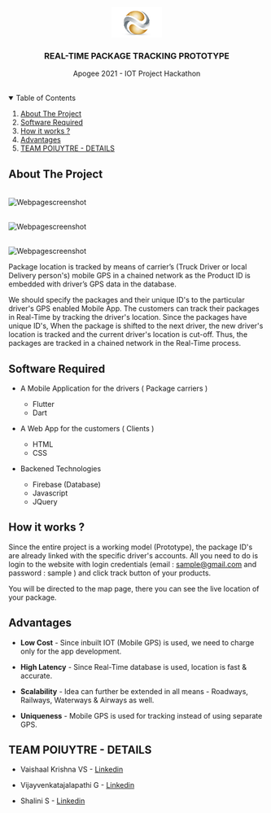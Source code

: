 <!-- PROJECT LOGO -->
<br />
<p align="center">
  <a>
    <img src="assets/images/logo.png" alt="Logo" width="100" height="60">
  </a>

  <h3 align="center">REAL-TIME PACKAGE TRACKING PROTOTYPE</h3>

  <p align="center">
    Apogee 2021 - IOT Project Hackathon
    <br /><br />
    
    
</p>



<!-- TABLE OF CONTENTS -->
<details open="open">
  <summary>Table of Contents</summary>
  <ol>
    <li>
      <a href="#about-the-project">About The Project</a>
    </li>
    <li><a href="#software required">Software Required</a></li>
    <li><a href="#How it works ?">How it works ?</a></li>
    <li><a href="#Advantages">Advantages</a></li>
    <li><a href="#TEAM POIUYTRE - DETAILS">TEAM POIUYTRE - DETAILS</a></li>
  </ol>
</details>



<!-- ABOUT THE PROJECT -->
## About The Project
<a><br />
<img src="https://github.com/shalini-saravanan/livetracking/blob/main/assets/images/Screenshot1.png" alt="Webpagescreenshot">
</a>

<a><br />
<img src="https://github.com/shalini-saravanan/livetracking/blob/main/assets/images/Screenshot2.png" alt="Webpagescreenshot">
</a>

<a><br />
<img src="https://github.com/shalini-saravanan/livetracking/blob/main/assets/images/Screenshot3.png" alt="Webpagescreenshot">
</a>
 
 
   Package location is tracked by means of carrier’s (Truck Driver or local Delivery person's) mobile GPS in a chained network as the Product ID  is embedded with driver’s GPS data in the database.

We should specify the packages and their unique ID's to the particular driver's GPS enabled Mobile App. The customers can track their packages in Real-Time by tracking the driver's location. Since the packages have unique ID's, When the package is shifted to the next driver, the new driver's location is tracked and the current driver's location is cut-off. Thus, the packages are tracked in a chained network in the Real-Time process.


## Software Required

*  A Mobile Application for the drivers ( Package carriers )
      * Flutter
      * Dart

*  A Web App for the customers ( Clients )
      * HTML
      * CSS
      
*  Backened Technologies
      * Firebase (Database)
      * Javascript
      * JQuery

<!-- GETTING STARTED -->
## How it works ?

Since the entire project is a working model (Prototype), the package ID's are already linked with the specific driver's accounts. All you need to do is login to the website with login credentials (email : sample@gmail.com and password : sample ) and click track button of your products.

You will be directed to the map page, there you can see the live location of your package.

## Advantages

* <b>Low Cost</b> - 
    Since inbuilt IOT (Mobile GPS) is used, we need to charge only for the app development.
    
* <b>High Latency</b> - 
    Since Real-Time database is used, location is fast & accurate.

* <b>Scalability</b> - 
    Idea can further be extended in all means - Roadways, Railways, Waterways & Airways as well.

* <b>Uniqueness</b> - 
    Mobile GPS is used for tracking instead of using separate GPS.
    

<!-- TEAM -->
## TEAM POIUYTRE - DETAILS

 * Vaishaal Krishna VS - [Linkedin](https://www.linkedin.com/in/vaishaal-krishna-vs-21222b117/)
 
 * Vijayvenkatajalapathi G - [Linkedin](https://www.linkedin.com/in/vijayvenkatajalapathi/)
 
 * Shalini S - [Linkedin](https://www.linkedin.com/in/shalini-saravanan/)
 




<!-- MARKDOWN LINKS & IMAGES -->

[product-screenshot1]: assets/images/screenshot1.png
[product-screenshot2]: assets/images/screenshot2.png
[product-screenshot3]: assets/images/screenshot3.png


